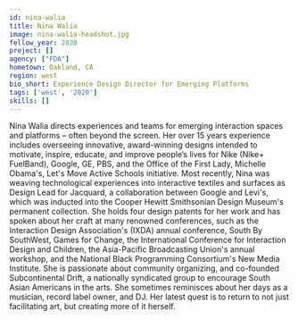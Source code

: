 ```yaml
---
id: nina-walia
title: Nina Walia
image: nina-walia-headshot.jpg
fellow_year: 2020
project: []
agency: ["FDA"]
hometown: Oakland, CA
region: west
bio_short: Experience Design Director for Emerging Platforms
tags: ['west', '2020']
skills: []
---
```


Nina Walia directs experiences and teams for emerging interaction spaces and platforms – often beyond the screen. Her over 15 years experience includes overseeing innovative, award-winning designs intended to motivate, inspire, educate, and improve people’s lives for Nike (Nike+ FuelBand), Google, GE, PBS, and the Office of the First Lady, Michelle Obama's, Let's Move Active Schools initiative. Most recently, Nina was weaving technological experiences into interactive textiles and surfaces as Design Lead for Jacquard, a collaboration between Google and Levi's, which was inducted into the Cooper Hewitt Smithsonian Design Museum's permanent collection. She holds four design patents for her work and has spoken about her craft at many renowned conferences, such as the Interaction Design Association's (IXDA) annual conference, South By SouthWest, Games for Change, the International Conference for Interaction Design and Children, the Asia-Pacific Broadcasting Union's annual workshop, and the National Black Programming Consortium's New Media Institute. She is passionate about community organizing, and co-founded Subcontinental Drift, a nationally syndicated group to encourage South Asian Americans in the arts. She sometimes reminisces about her days as a musician, record label owner, and DJ. Her latest quest is to return to not just facilitating art, but creating more of it herself.
